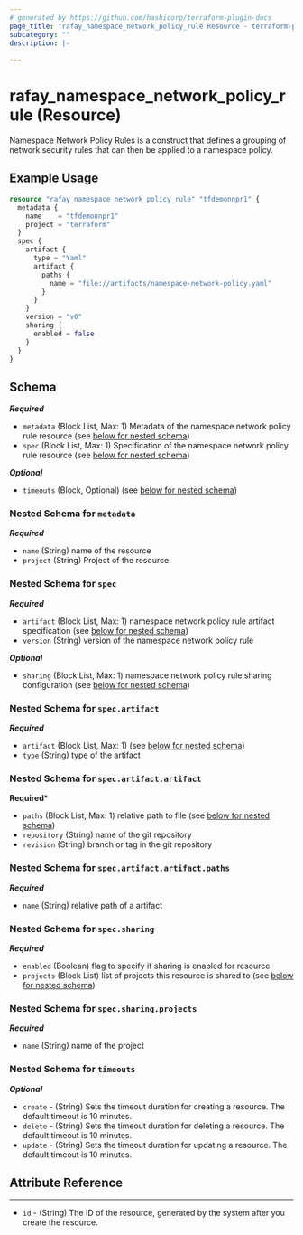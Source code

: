 ```yaml
---
# generated by https://github.com/hashicorp/terraform-plugin-docs
page_title: "rafay_namespace_network_policy_rule Resource - terraform-provider-rafay"
subcategory: ""
description: |-
  
---
```


# rafay_namespace_network_policy_rule (Resource)

Namespace Network Policy Rules is a construct that defines a grouping of network security rules that can then be applied to a namespace policy.


## Example Usage

```terraform
resource "rafay_namespace_network_policy_rule" "tfdemonnpr1" {
  metadata {
    name    = "tfdemonnpr1"
    project = "terraform"
  }
  spec {
    artifact {
      type = "Yaml"
      artifact { 
        paths { 
          name = "file://artifacts/namespace-network-policy.yaml" 
        } 
      }
    }
    version = "v0"
    sharing {
      enabled = false
    }
  }
}
```

<!-- schema generated by tfplugindocs -->
## Schema

***Required***

- `metadata` (Block List, Max: 1) Metadata of the namespace network policy rule resource (see [below for nested schema](#nestedblock--metadata))
- `spec` (Block List, Max: 1) Specification of the namespace network policy rule resource (see [below for nested schema](#nestedblock--spec))
  
***Optional***

- `timeouts` (Block, Optional) (see [below for nested schema](#nestedblock--timeouts))

<a id="nestedblock--metadata"></a>
### Nested Schema for `metadata`

***Required***

- `name` (String) name of the resource
- `project` (String) Project of the resource


<a id="nestedblock--spec"></a>
### Nested Schema for `spec`

***Required***

- `artifact` (Block List, Max: 1) namespace network policy rule artifact specification (see [below for nested schema](#nestedblock--spec--artifact))
- `version` (String) version of the namespace network policy rule

***Optional***	

- `sharing` (Block List, Max: 1) namespace network policy rule sharing configuration (see [below for nested schema](#nestedblock--spec--sharing))

<a id="nestedblock--spec--artifact"></a>
### Nested Schema for `spec.artifact`

***Required***

- `artifact` (Block List, Max: 1) (see [below for nested schema](#nestedblock--spec--artifact--artifact))
- `type` (String) type of the artifact
  
<a id="nestedblock--spec--artifact--artifact"></a>
### Nested Schema for `spec.artifact.artifact`

**Required***

- `paths` (Block List, Max: 1) relative path to file (see [below for nested schema](#nestedblock--spec--artifact--artifact--paths))
- `repository` (String) name of the git repository
- `revision` (String) branch or tag in the git repository


<a id="nestedblock--spec--artifact--artifact--paths"></a>
### Nested Schema for `spec.artifact.artifact.paths`

***Required***

- `name` (String) relative path of a artifact


<a id="nestedblock--spec--sharing"></a>
### Nested Schema for `spec.sharing`

***Required***

- `enabled` (Boolean) flag to specify if sharing is enabled for resource
- `projects` (Block List) list of projects this resource is shared to (see [below for nested schema](#nestedblock--spec--sharing--projects))

<a id="nestedblock--spec--sharing--projects"></a>
### Nested Schema for `spec.sharing.projects`

***Required***

- `name` (String) name of the project

<a id="nestedblock--timeouts"></a>
### Nested Schema for `timeouts`

***Optional***
- `create` - (String) Sets the timeout duration for creating a resource. The default timeout is 10 minutes. 
- `delete` - (String) Sets the timeout duration for deleting a resource. The default timeout is 10 minutes. 
- `update` - (String) Sets the timeout duration for updating a resource. The default timeout is 10 minutes. 


## Attribute Reference

---

- `id` - (String) The ID of the resource, generated by the system after you create the resource.
